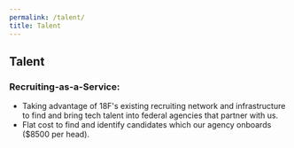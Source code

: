 ```yaml
---
permalink: /talent/
title: Talent
---
```

## Talent


### Recruiting-as-a-Service:
* Taking advantage of 18F's existing recruiting network and infrastructure to find and bring tech talent into federal agencies that partner with us.
* Flat cost to find and identify candidates which our agency onboards ($8500 per head).
